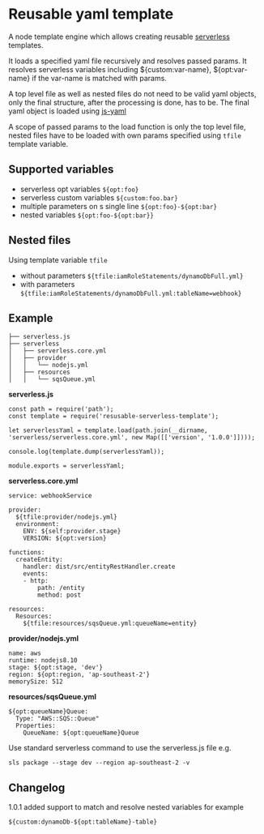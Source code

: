 # Reusable yaml template

A node template engine which allows creating reusable [serverless](https://serverless.com/) templates.

It loads a specified yaml file recursively and resolves passed params. 
It resolves serverless variables including ${custom:var-name}, ${opt:var-name} 
if the var-name is matched with params.

A top level file as well as nested files do not need to be valid yaml objects,
only the final structure, after the processing is done, has to be.
The final yaml object is loaded using [js-yaml](https://www.npmjs.com/package/js-yaml) 
 
A scope of passed params to the load function is only the top level file, 
nested files have to be loaded with own params specified using ``tfile`` template variable.

## Supported variables

 * serverless opt variables ``${opt:foo}``
 * serverless custom variables ``${custom:foo.bar}``
 * multiple parameters on s single line ``${opt:foo}-${opt:bar}``
 * nested variables ``${opt:foo-${opt:bar}}``

## Nested files

Using template variable ``tfile``
 * without parameters ``${tfile:iamRoleStatements/dynamoDbFull.yml}``
 * with parameters ``${tfile:iamRoleStatements/dynamoDbFull.yml:tableName=webhook}``
     
## Example

```
├── serverless.js
├── serverless
│   ├── serverless.core.yml
│   ├── provider
│   │   └── nodejs.yml
│   ├── resources
│   │   └── sqsQueue.yml
```

**serverless.js**
```
const path = require('path');
const template = require('resusable-serverless-template');

let serverlessYaml = template.load(path.join(__dirname, 'serverless/serverless.core.yml', new Map([['version', '1.0.0']])));

console.log(template.dump(serverlessYaml));

module.exports = serverlessYaml;
```

**serverless.core.yml**
```
service: webhookService

provider:
  ${tfile:provider/nodejs.yml}
  environment:
    ENV: ${self:provider.stage}
    VERSION: ${opt:version}

functions:
  createEntity:
    handler: dist/src/entityRestHandler.create
    events:
    - http:
        path: /entity
        method: post

resources:
  Resources:
    ${tfile:resources/sqsQueue.yml:queueName=entity}
```

**provider/nodejs.yml**
```
name: aws
runtime: nodejs8.10
stage: ${opt:stage, 'dev'}
region: ${opt:region, 'ap-southeast-2'}
memorySize: 512
```

**resources/sqsQueue.yml**
```
${opt:queueName}Queue:
  Type: "AWS::SQS::Queue"
  Properties:
    QueueName: ${opt:queueName}Queue
```

Use standard serverless command to use the serverless.js file e.g. 

```sls package --stage dev --region ap-southeast-2 -v```

## Changelog
1.0.1 added support to match and resolve nested variables for example
```
${custom:dynamoDb-${opt:tableName}-table}
``` 